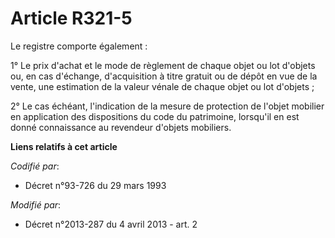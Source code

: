 # Article R321-5

Le registre comporte également : 

1° Le prix d'achat et le mode de règlement de chaque objet ou lot d'objets ou, en cas d'échange, d'acquisition à titre
gratuit ou de dépôt en vue de la vente, une estimation de la valeur vénale de chaque objet ou lot d'objets ; 

2° Le cas échéant, l'indication de la mesure de protection de l'objet mobilier en application des dispositions du code du
patrimoine, lorsqu'il en est donné connaissance au revendeur d'objets mobiliers.

**Liens relatifs à cet article**

_Codifié par_:

  - Décret n°93-726 du 29 mars 1993

_Modifié par_:

  - Décret n°2013-287 du 4 avril 2013 - art. 2
